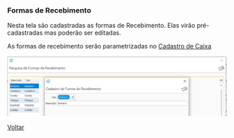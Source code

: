 ### Formas de Recebimento

Nesta tela são cadastradas as formas de Recebimento. Elas virão pré-cadastradas mas poderão ser editadas.

As formas de recebimento serão parametrizadas no [Cadastro de Caixa](caixa_cadastro_caixa.md)

![](images/financeiro_forma_recebimento.jpg)

[Voltar](financeiro.md)

